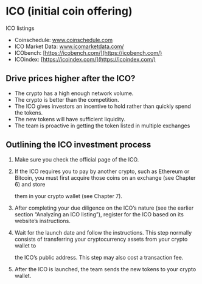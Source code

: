 # ICO \(initial coin offering\)

ICO listings

* Coinschedule: www.coinschedule.com
* ICO Market Data: www.icomarketdata.com/
* ICObench: [https://icobench.com/](https://icobench.com/)
* ICOindex: [https://icoindex.com/](https://icoindex.com/)

## Drive prices higher after the ICO?

* The crypto has a high enough network volume.
* The crypto is better than the competition.
* The ICO gives investors an incentive to hold rather than quickly spend the tokens.
* The new tokens will have sufficient liquidity.
* The team is proactive in getting the token listed in multiple exchanges

## Outlining the ICO investment process

1. Make sure you check the official page of the ICO.
2. If the ICO requires you to pay by another crypto, such as Ethereum or Bitcoin, you must first acquire those coins on an exchange \(see Chapter 6\) and store

    them in your crypto wallet \(see Chapter 7\).

3. After completing your due diligence on the ICO’s nature \(see the earlier section “Analyzing an ICO listing”\), register for the ICO based on its website’s instructions.
4. Wait for the launch date and follow the instructions. This step normally consists of transferring your cryptocurrency assets from your crypto wallet to

    the ICO’s public address. This step may also cost a transaction fee.

5. After the ICO is launched, the team sends the new tokens to your crypto wallet.


